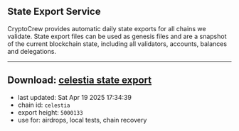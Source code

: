 ## State Export Service
CryptoCrew provides automatic daily state exports for all chains we validate. State export files can be used as genesis files and are a snapshot of the current blockchain state, including all validators, accounts, balances and delegations.

---
**Download: [celestia state export](https://dl-eu2.ccvalidators.com/SERVICE/celestia/celestia_export_5000133.json)**
---

- last updated: Sat Apr 19 2025 17:34:39
- chain id: `celestia`
- export height: `5000133`
- use for: airdrops, local tests, chain recovery
